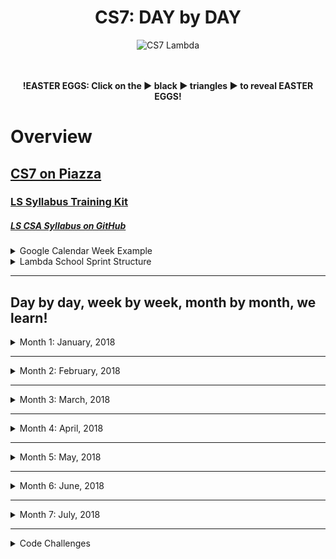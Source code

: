 <div align="center">
  <h1>CS7: DAY by DAY</h1>
  <img src="https://raw.githubusercontent.com/mixelpixel/LambdaSchoolTA/master/art/cs7lambda.png" alt="CS7 Lambda" height="200px" width="200px">
  <br><br><br>
  <p><b>!EASTER EGGS: Click on the ▶︎ black ▶︎ triangles ▶︎ to reveal EASTER EGGS!</b></p>
</div>

# Overview
## [CS7 on Piazza](https://piazza.com/class/jc6vhnh8mdl5pw)
### [LS Syllabus Training Kit](http://ls-training-kit.netlify.com/cs-master)
##### [LS CSA Syllabus on GitHub](https://github.com/LambdaSchool/LambdaCSA-Syllabus)

<details>
  <summary>Google Calendar Week Example</summary><p>

  - The CS7 Calendar is available on Google Calendars per invite.

  ![CS& Google Calendar](art/google-calendar.png)

  </p>
</details>

<details>
  <summary>Lambda School Sprint Structure</summary><p>

  - [Lambda School Sprint Structure](https://docs.google.com/spreadsheets/d/1m83sq7Td5jpJ0XQUTwN7dJKhBHvIUppyHGIQ58pVQl4/edit?usp=sharing)

  ![Lambda School Sprint Structure](art/weeklySchedule.png)

  </p>
</details>

***

## Day by day, week by week, month by month, we learn!

<details><summary>Month 1: January, 2018</summary><p>

<details><summary>Prior to my starting mid-Week 3</summary><p>

##### THIS LIST IS JUST AN EDUCATED GUESS RIGHT NOW

### Pre-Coursework
- https://github.com/LambdaSchool/Precourse (PR review???)
- https://github.com/LambdaSchool/Pre-Course-Git-Fu - Is this still issued to students?
***
### Week 1: Jan. 8 - 12
### JavaScript I - IV
- https://github.com/LambdaSchool/JavaScript-I-Mini
- https://github.com/LambdaSchool/JavaScript-I
- https://github.com/LambdaSchool/JavaScript-II-Mini
- https://github.com/LambdaSchool/JavaScript-II
- https://github.com/LambdaSchool/Sprint-Challenge--JavaScript
***
### Week 2: Jan. 16 - 19 (1/15: MLK Jr.)
### Data Structures
- https://github.com/LambdaSchool/Data-Structures-I
- https://github.com/LambdaSchool/LS-Data-Structures-I-Solution (PR review???)
- https://github.com/LambdaSchool/Data-Structures-II
- https://github.com/LambdaSchool/LS-Data-Structures-II-Solution (PR review???)
- https://github.com/LambdaSchool/Sprint-Challenge--Data-Structures
***
#### Code Challenges 1 through 10
1. [reverseString](https://piazza.com/class/jc6vhnh8mdl5pw?cid=10)
2. longestString
3. [reverseCase](https://piazza.com/class/jc6vhnh8mdl5pw?cid=14)
4. [reverseNumber](https://piazza.com/class/jc6vhnh8mdl5pw?cid=20)
5. [moneyFormat](https://piazza.com/class/jc6vhnh8mdl5pw?cid=24)
6. [stringToCamelCase](https://piazza.com/class/jc6vhnh8mdl5pw?cid=28)
7. evenOccurences
8. [romanNumerals](https://piazza.com/class/jc6vhnh8mdl5pw?cid=33)
9. [stringCompression](https://piazza.com/class/jc6vhnh8mdl5pw?cid=34)
10. collatzSequence

</p></details>

***

# Week 03: Jan. 22 - 26
## HTML/CSS and DOM Manipulation w/Ivan Mora
- https://github.com/LambdaSchool/HTML-CSS-mini
- https://github.com/LambdaSchool/LS-Web-Intro-I (???)
- https://github.com/LambdaSchool/DOM-JavaScript-mini
- https://github.com/LambdaSchool/DOM-JavaScript-mini-Solution (PR review???)
- https://github.com/LambdaSchool/Sprint-Challenge-DOM-Javascript
### Day 10: Mon, Jan. 22
#### [Code Challenge 8: Roman Numerals](https://youtu.be/Q5T0Spd69uA)
***
### Day 11: Tue, Jan. 23
#### [Code Challenge 9: String Compression](https://youtu.be/5B-3pOd7b2E)
***
### Day 12: Wed, Jan. 24
#### [Code Challenge 10: Collatz Sequence](NO_VIDEO_RECORDED)
#### [Introduction to DOM and manipulation with Vanilla JS - Lecture](https://youtu.be/X8Q1yD1wjig) w/Ivan Mora
#### [Introduction to DOM and manipulation with Vanilla JS - Q&A](https://youtu.be/iuzkSVRJEss) w/Ivan Mora
***
### Day 13: Thu, Jan. 25
#### [Code Challenge 11: Consecutive Strings](https://youtu.be/Ft_nfW8GKiQ) w/Patrick Kennedy
#### [Introduction to DOM and manipulation with Vanilla JS - Q&A 2](https://youtu.be/qpI5z1DAiuY) w/Ivan Mora
#### [Introduction to DOM and manipulation with Vanilla JS - Q&A 3](https://youtu.be/7qi6vrzgyNE) w/Ivan Mora
***
### Day 14: Fri, Jan. 26
#### [Sprint Challenge](https://github.com/LambdaSchool/Sprint-Challenge-DOM-Javascript): DOM & Javascript
#### [Introduction to DOM and manipulation with Vanilla JS - Solution 1](VIDEO_RECORDED_NOT_POSTED) w/Ivan Mora
#### [Introduction to DOM and manipulation with Vanilla JS - Solution 2(Refactor)](https://youtu.be/LgFy3zAXK_o) w/Ivan Mora
### Sat, Jan. 27
#### [CS7 - Introduction to DOM and manipulation with Vanilla JS - Optional Review](https://youtu.be/xZfB890FWMw)


***


# Week 04: Jan. 29 - Feb. 2
## Responsive Design and CSS Pre-Processors w/Josh Knell
- https://github.com/lambdaschool/preprocessing-one
- https://github.com/LambdaSchool/Preprocessing-2
- https://github.com/LambdaSchool/responsive-web-design
- https://github.com/LambdaSchool/Sprint-Challenge--Responsive-Less
- https://codepen.io/joshlambda/pen/xYwoYe?editors=1100

##### Posted in Slack, Sunday prior: https://lambdaschoolstudents.slack.com/archives/C8ZM4HHD3/p1517169440000109

<details><summary>Setting up for LESS</summary><p>

> *Q: Why LESS and not SASS or another preprocessor?*
>
> A: Learning one will be almost identical to the other but SASS compiles on Ruby and to install Ruby for PC and MAC would have been an unwanted side effect for teaching.  You will find that the time spent in LESS will prepare you for any pre processor.
>
> *Q: I have node installed, but when I try to install LESS or run any commands I get an error: *

```bash
npm ERR! Error: EACCES: permission denied, access '/usr/local/lib/node_modules'
```

> A: This is because of where your files for the node modules on your computer are stored.  The quick fix is to simply run "sudo" in front of your commands to override the permission error.
>
> Example:

```bash
$ sudo npm install -g less
```

> This command, known as "super user do" will grant the correct permissions after you enter a password.
>
> For a more permanent fix, you can follow this guide on the npm website:
>
> https://docs.npmjs.com/getting-started/fixing-npm-permissions
>
> *Q: The pre course video talks about using jet brains IDE to further optimize my LESS build but I don't have that IDE.  What gives?*
>
> A:  Don't worry about the IDE.  That was just a helpful tip and trick.  We will be going over every detail in our guided demo.  Just get LESS installed and attempt to write a few lines of LESS so you're familiar with it.  Don't stress!

</p></details>

##### Day 1 - Preprocessors Intro
- Required: https://htmlmag.com/article/an-introduction-to-css-preprocessors-sass-less-stylus
- Documentation: http://lesscss.org/3.x/
- Install video (my version will be coming soon): https://www.youtube.com/watch?v=YQYJUeokqOY
##### Day 2 - Preprocessors Advanced
- *Read this first:* https://www.sitepoint.com/a-comprehensive-introduction-to-less-mixins/
- *After you have a decent handle on them, go try them out on your own!*
- Here are some examples to get your started:
- https://css-tricks.com/snippets/css/useful-css3-less-mixins/
- I looked for a *super short and succinct* video on LESS and this is a great review in practice:
- https://www.youtube.com/watch?v=EU1sUpPGIb4
##### Day 3 - Responsive Web Design Intro
- Reading and watching for tomorrow's Responsive Web Design (RWD) Intro
- Responsive web design tutorial - really well done: https://www.youtube.com/watch?v=BIz02qY5BRA
- W3 Schools! Seriously, good intro here :wink: https://www.w3schools.com/css/css_rwd_intro.asp
- Optional reading (recommended if you really like design): https://www.smashingmagazine.com/2017/11/comprehensive-guide-web-design/
##### Day 4 - Responsive Web Design Advanced
- Get familiar with em, rem, and px!   https://engageinteractive.co.uk/blog/em-vs-rem-vs-px
- Optional extended reading on units: https://benfrain.com/just-use-pixels/ (edited)
- Percent based Layouts: https://youtu.be/epa5QFFpGHI
- Exercise 1: https://codepen.io/bigknell/pen/eVNoVp?editors=1100
- Exercise 2: https://codepen.io/bigknell/pen/qxdgYJ?editors=1100
- ALSO:
- https://www.smashingmagazine.com/2017/11/comprehensive-guide-web-design/
- https://developer.mozilla.org/en-US/docs/Web/CSS/flex-basis
- http://jonibologna.com/flexbox-cheatsheet/
- Bootstrap example: https://codepen.io/bigknell/pen/QQbzjz?editors=1010

***

### Day 15: Mon, Jan. 29
#### [Code Challenge 12: Sum of Digits](https://youtu.be/udMpY37k7ng) w/Patrick Kennedy
#### [CSS Preprocessor Intro](https://youtu.be/YlYTye2UOzg) w/Josh Knell
#### [CSS Preprocessor Intro Q&A](https://youtu.be/5uffIhKvPUo) w/Josh Knell
***
### Day 16: Tue, Jan. 30
#### [Code Challenge 13: Common Elements](https://youtu.be/somn1VHvFCc) w/Satish Vattikuti
#### [CSS Preprocessor 2](https://youtu.be/GwIEh4R8AUY) w/Josh Knell
#### [CSS Preprocessor 2 Q&A](https://youtu.be/shXMYNQtg48) w/Josh Knell
***
### Day 17: Wed, Jan. 31
#### [Code Challenge 14: Bubble Sort](https://youtu.be/mHSBT-yVAx0) w/Satish Vattikuti
#### [Responsive Web Design: Guided Demo](https://youtu.be/jnI2m_9YQio) w/Josh Knell
#### [Responsive Web Design: Q&A](https://youtu.be/Q8lftdFxLTg) w/Josh Knell
***
### Day 18: Thu, Feb. 1
#### [Code Challenge 15: Sort Strings](https://youtu.be/kNyaYGp2enY) w/Satish Vattikuti
#### [Responsive Web Design - Percent Based Layout](https://youtu.be/epa5QFFpGHI) w/Josh Knell
#### [Responsive Web Design II: Guided Demo](https://youtu.be/XDO7yc7aAFc) w/Josh Knell
#### [Responsive Web Design II: Q&A](https://youtu.be/29colSG9nxg) w/Josh Knell
***
### Day 19: Fri, Feb. 2
#### [Sprint Challenge Repository on GitHub](https://github.com/LambdaSchool/Sprint-Challenge--Responsive-Less): Responsive LESS
#### [Brown Bag: CS2 Capstone Demo](https://youtu.be/ArzxiheN1_c) w/CS2
#### [Responsive Web & LESS Sprint Challenge Solution](https://youtu.be/lTx5muhNJRg) w/Josh Knell
#### [Intro to Slack command: `/question`](https://youtu.be/sFWZ5dGQebI) w/Patrick Kennedy

</p></details>


***


<details><summary>Month 2: February, 2018</summary><p>

# Week 05: Mon. Feb 5 - 9
## React 1 w/Luis Hernandez
- [React I Pre-Class Video](https://youtu.be/Ty9DTVIaATY) w/Sean Chen 46 min
- https://reactjs.org/docs/thinking-in-react.html
### Assignments
- https://github.com/LambdaSchool/React-I-Mini-Sprint
- https://github.com/LambdaSchool/React-I
- https://github.com/LambdaSchool/React-II
- https://github.com/LambdaSchool/Sprint-Challenge---React

### Day 20: Mon, Feb. 5
#### [Code Challenge 16: To Binary String](https://youtu.be/zxdU1Fsctko) w/Patrick Kennedy
- solution: https://piazza.com/class/jc6vhnh8mdl5pw?cid=67
#### [Guided Demo Part 1 - First steps with React and create-react-app](https://youtu.be/7JCUqSMlh_U) w/Luis Hernandez
#### [Git windows installation adding Unix tools to Command Prompt](https://youtu.be/WydxMKxsrWk) w/Luis Hernandez
#### [Q and A, class components and introduction to state](https://youtu.be/9Gt5M2tacoM) w/Luis Hernandez
***
### Day 21: Tue, Feb. 6
#### [Code Challenge 17: Prime List](https://youtu.be/S-rgjmPfyD4) w/Satish Vattikuti
#### [Guided Demo Part 2 - Add and Remove examples](https://youtu.be/5NCAA5rZlws) w/Luis Hernandez
#### [Q and A Part 2 - review of core concepts and relative path navigation](https://youtu.be/cJ9aKBC0NNg) w/Luis Hernandez
***
### Day 22: Wed, Feb. 7
#### [Code Challenge 18: Days Between](https://youtu.be/5UY-9sEf-UY) w/Manisha Lal
#### [Guided Demo Part 3 - Styling React Components](https://youtu.be/ZxP6WMnJx_U) w/Luis Hernandez
#### [How to create a GitHub repository and connect it to an application built with create-react-app](https://youtu.be/-S6QuT-rJSU) w/Luis Hernandez
#### [Q and A Part 3](https://youtu.be/UpCKoUL7Mk8) w/Luis Hernandez
***
### Day 23: Thu, Feb. 8
#### [Code Challenge 19: Expanded Numbers](https://youtu.be/tAXkD5pZOE4) w/Tyge Johnson
#### [Guided Demo Part 4 - PropTypes, defaultProps and Lifecyle hooks](https://youtu.be/SoCpqurJZHQ) w/Luis Hernandez
#### [Q and A Part 4 - Review from Scratch](https://youtu.be/5HXrNoYRfyA) w/Luis Hernandez
***
### Day 24: Fri, Feb. 9
#### [Sprint Challenge Repository on GitHub](https://github.com/LambdaSchool/Sprint-Challenge---React): React
#### [Brown Bag](https://youtu.be/Dc5aZB28nfY) w/Adam Nash: Personal Finance for Engineers
- https://www.slideshare.net/adamnash/personal-finance-for-engineers-lambda-school-2018/
#### [Sprint Challenge Review](https://youtu.be/LlcSC9Oax9I) w/Luis Hernandez


***


# Week 06: Feb. 12 - 16
## React 2 w/Luis Hernandez
- Pre-Class Video: https://youtu.be/ENNS0YeCLA0
- https://codeburst.io/javascript-promises-explained-with-simple-real-life-analogies-dd6908092138
### Assignments
- https://github.com/LambdaSchool/HTTP-Mini-Sprint
- https://github.com/LambdaSchool/HTTP-AJAX
- https://github.com/LambdaSchool/Client-Side-Routing
- https://github.com/LambdaSchool/Sprint-Challenge-Routing-Axios

### Day 25: Mon, Feb. 12
#### [Code Challenge 20: Rock, Paper, Scissors](https://youtu.be/usMuIvnTRfs) w/Patrick Kennedy
#### [Guided Demo - Introduction to HTTP Ajax and Promises](https://youtu.be/puxkuf1zw1A) w/Luis Hernandez
#### [Q&A](https://youtu.be/G6AS65DEhYo) w/Satish, Wesley and Patrick
***
### Day 26: Tue, Feb. 13
#### [Code Challenge 21: Merged Objects](https://youtu.be/HNNgEO4eoa4) w/Satish Vattikuti
#### [Guided Demo Part 2 - Implementing Post and Pair Programming Demo](https://youtu.be/jblkjTbeHyk) w/Luis Hernandez
#### [Q&A - Implementing Delete and Lifting State Up](https://youtu.be/lqF115-61LI) w/Luis Hernandez
***
### Day 27: Wed, Feb. 14
#### [Code Challenge 22: Is Twin Prime?](https://youtu.be/OFaiYw3epy0) w/Manisha Lal
#### [Guided Demo - Introduction to React Router](https://youtu.be/LJ9B57ZKXcM) w/Luis Hernandez
#### [LECTURE](https://youtu.be/k2nOAYnT2rI) w/Luis Hernandez
***
### Day 28: Thu, Feb. 15
#### [Code Challenge 23: Insertion Sort](https://youtu.be/KAIWkriM0WI) w/Tyge Johnson
#### [Q&A - React Router](https://youtu.be/k2nOAYnT2rI) w/Luis Hernandez
***
### Day 29: Fri, Feb. 16
#### [Sprint Challenge Repository on GitHub](https://github.com/LambdaSchool/Sprint-Challenge-Routing-Axios.git): Routing Axios
#### [Brown Bag](https://youtu.be/MeQZby2OMTM) w/Sean Chen: Parallel Algorithm Design
#### [Sprint Challenge Review](https://youtu.be/XweeO6kmB7c) w/Luis Hernandez: React Router and AJAX Update/Put


***
change

# Week 07: Feb. 19 - 23
## Redux w/Ivan Mora & Sean Chen
- Pre Class video: https://youtu.be/Ozx4FH4iKWc
## Assignments
- https://github.com/LambdaSchool/Redux-I-Mini
- https://github.com/LambdaSchool/Redux
- https://github.com/LambdaSchool/Redux-II
- https://github.com/LambdaSchool/Sprint-Challenge--Redux
## Redux-II prep
- [Pre class videos](https://youtu.be/DJ8fR0mZM44) PLEASE watch this video in this Tutorial Series. And then watch #6
- [Async Actions in Redux](https://youtu.be/Td-2D-_7Y2E)
- [Some delightful docs!](https://redux.js.org/docs/advanced/AsyncActions.html)

### Mon, Feb. 19 PRESIDENT'S DAY
***
### Day 30: Tue, Feb. 20
#### [Code Challenge 24: Operators](https://youtu.be/tgNSVfND0CQ) w/Patrick Kennedy
#### [Introduction to Redux I - Immutability](https://youtu.be/sUjIMl75yUE) w/Ivan Mora
#### [Redux I - Q&A](https://youtu.be/LyqMglL0nyY) w/Ivan Mora
***
### Day 31: Wed, Feb. 21
#### [Code Challenge 25: Equal Sides](https://youtu.be/ssfwNPDiLCs) w/Satish Vattihuti
#### [Redux I mini - Solution](https://youtu.be/JN5JKj_fFz4) w/Ivan Mora
#### [GitHub "Collaboration" & Pair Programming](https://youtu.be/iDhvng6KsSo) w/Tai Chulikavit, Boomer & Patrick Kennedy
#### [Redux I - Q&A](https://youtu.be/ucZYQ0mmOcg) w/TAs
***
### Day 32: Thu, Feb. 22
#### [Code Challenge 26: Check Matching Leaves](https://youtu.be/saBBuZ4-50M) w/Manisha Lal
#### [Redux I Solution Lecture & Redux II Lecture](https://youtu.be/M5qQgJoxug0) w/Sean Chen
#### [Redux-II Q&A 1](https://youtu.be/dNBtg6vBctc) w/Sean Chen
***
### Day 33: Fri, Feb. 23
#### [Code Challenge 27: Markdown Tables](https://youtu.be/NiXv54vJW4s) w/Patrick Kennedy
#### [Redux II Solution Lecture](https://youtu.be/TD02_nz_-hg) w/Sean Chen
#### [Sprint Challenge Repository on GitHub](https://github.com/LambdaSchool/Sprint-Challenge--Redux): Redux


***


# Week 08 Feb.26 - Mar. 2
## Front-End Project w/Josh Knell
## Assignments
- http://ls-training-kit.netlify.com/cs-master/sprints/recvfiumbzbczllxc
- https://github.com/LambdaSchool/front-end-project-week
## Prep
- [Intro to Agile and Trello](https://youtu.be/A6kyihY54yA)
- Pomodoror technique: https://francescocirillo.com/pages/pomodoro-technique

### Day 34: Mon, Feb. 26
#### [Code Challenge 28: Quick Sort](https://youtu.be/ne0xjxqKkb4) w/Matt Jackson
#### [Front End Project Week - Guided Instruction](https://youtu.be/KBhd7OJxft8) w/Josh Knell
***
### Day 35: Tue, Feb. 27
#### [Git Commits and Pep Talk](https://youtu.be/Ocw2rCdFyYA) w/Josh Knell
***
### Day 36: Wed, Feb. 28
#### [Pomodoro - Tomato... time tracking!](https://youtu.be/dRXZGpp8pfw) w/Josh Knell
***
### Day 37: Thu, Mar. 1
#### [Weekly Scrum Agile](https://youtu.be/t3AKql4r06Q) w/Josh Knell
***
### Day 38: Fri, Mar. 2
#### [CS7 Front-End Project Demo](https://youtu.be/1EvA8UNZrys) w/TAs

</p></details>


***


<details><summary>Month 3: March, 2018</summary><p>

# Week 09: Mar. 5 - 9
## Node w/Ivan Mora
- Karthik Intro Video: [CS1 Node.js and Express](https://youtu.be/K1RkG_irE9I)

### Installation
- https://www.getpostman.com/

## Assignments
- https://github.com/LambdaSchool/Node-Express
- https://github.com/LambdaSchool/node-express-mini
- https://github.com/LambdaSchool/node-express-mini-finished (solution)
- https://github.com/LambdaSchool/Node-Express-Lab
- https://github.com/LambdaSchool/node-express-lab-finished (solution)

### Day 39: Mon, Mar. 5
#### [Code Challenge 29: Merge Sort](https://youtu.be/X69jOWMwQRE) w/Dylan Scheidt
#### [Node - Introduction Lecture](https://youtu.be/wABYcE37ylM) w/Ivan Mora
#### [Node - Introduction Q&A](https://youtu.be/l5OkhMw0PQ0) w/TAs
***
### Day 40: Tue, Mar. 6
#### [Code Challenge 30: Breadth First Search](https://youtu.be/uUWO_uCJ2fU) w/Satish Vatikuti
#### [Node - Express I - Mini Solution](https://youtu.be/BxjoDZwvJ3w) w/Ivan Mora
#### [Node Express I Q&A (partial)](https://youtu.be/RPfcJDRGWfM) w/TAs
***
### Day 41: Wed, Mar. 7
#### [Code Challenge 31: Queue Stack](https://piazza.com/class/jc6vhnh8mdl5pw?cid=104) w/Matthew Jackson
#### [Third Party APIs - Intro Lecture and assignment](https://youtu.be/22C-eD8k2r4) w/Ivan Mora
#### [Third Party APIs - Intro Q&A](https://youtu.be/s__5AHQhfbI) w/TAs
***
### Day 42: Thu, Mar. 8
#### [Code Challenge 32: Largest Contiguous Sum](https://youtu.be/ox2M5tFzxlQ) w/Tyge Johnson
#### [Node-Express-Gmaps - Day I Lab Solution Lecture](https://youtu.be/GNSxs8yJuyo) w/Ivan Mora
#### [LECTURE](VIDEO_RECORDED_NOT_POSTED) w/TAs
***
### Day 43: Fri, Mar. 9
#### [Sprint Challenge Repository on GitHub](https://github.com/LambdaSchool/Sprint-Challenge-Node-Express): Node
#### [Sprint Challenge Review](VIDEO_RECORDED_NOT_POSTED) w/Ivan Mora


***


# Week 10: Mar. 12 - 16
## MongoDB w/Luis Hernandez
- Pre-Class video: https://youtu.be/mc26S-0FeSA
### Installation
1. MongoDB Installation Docs - follow the instructions to install the Community Edition for your platform
  - https://docs.mongodb.com/manual/installation/
  - https://www.mongodb.com/download-center?jmp=tutorials#community
  - NOTE: Windows users - do not select "Compass" as a part of th installer per: https://www.youtube.com/watch?v=l8Ij6hVQsBk&feature=youtu.be

2. Robo 3T - Graphical User Interface tool for MongoDB
  - https://robomongo.org/

3. MongoDB Compass - Graphical User Interface tool created by the developers of MongoDB, install the Community Edition.
  - https://www.mongodb.com/download-center?jmp=tutorials#compass

4. MongooseJS - MongoDB Object Document Mapper for Node.js
  - http://mongoosejs.com/

4. MongooseJS documentation on Queries
  - http://mongoosejs.com/docs/queries.html

5. MongoDB documentation on Queries
  - https://docs.mongodb.com/manual/tutorial/query-documents/

## Assignments
- https://github.com/LambdaSchool/mongo-I-mini
- https://github.com/LambdaSchool/Mongo-I
- https://github.com/LambdaSchool/Mongo-II
- https://github.com/LambdaSchool/Mongo-III
- https://github.com/LambdaSchool/mongo-iv
- https://github.com/LambdaSchool/Sprint-Challenge-Mongo

### Day 44: Mon, Mar. 12
#### [Code Challenge 33: Reverse Linked List](https://youtu.be/EunGvk_IqH8) w/Matt Jackson
#### [Guided Demo 1](https://youtu.be/Y4pjOf0nJDk) w/Luis Hernandez
#### [Windows Install Troubleshooting](https://www.youtube.com/watch?v=l8Ij6hVQsBk&feature=youtu.be) w/Luis Hernandez
***
### Day 45: Tue, Mar. 13
#### [Code Challenge 34: Binary Array Sort In Linear Time](https://youtu.be/smNx21DpQ5k) w/SPEAKER
#### [Guided Demo 2](https://youtu.be/jiz-G89kAyA) w/Luis Hernandez
***
### Day 46: Wed, Mar. 14
#### [Code Challenge 35: Linked List Cycle](https://youtu.be/n-HiU89hcpQ) w/SPEAKER
#### [Guided Demo 3 - Relationships](https://youtu.be/8T8qZcfmNBE) w/Luis Hernandez
***
### Day 47: Thu, Mar. 15
#### [Code Challenge 36: Balanced Brackets](https://youtu.be/nmWAY4KERS4) w/SPEAKER
#### [Guided Demo 4 - Importing data, linking and queries](https://youtu.be/gBKOTB7m3SE) w/Luis Hernandez
#### [Review and Q&A](https://youtu.be/sXbYe4bVxyQ) w/Luis Hernandez
***
### Day 48: Fri, Mar. 16
#### [Sprint Challenge Repository on GitHub](https://github.com/LambdaSchool/Sprint-Challenge-Mongo): Mongo
#### [Sprint Challenge Review](https://youtu.be/jK-8Da0snX0) w/Luis Hernandez


***


# Week 11: Mar. 19 - 23
## Client Authentication w/Ryan Hamblin
- Pre-Class video: https://youtu.be/lcTNZXJVwd4
## Assignments
- https://github.com/LambdaSchool/Auth-Mini
- https://github.com/LambdaSchool/Auth
- [Client Authentication Prep Video](https://youtu.be/sqf1bh7kD3I)
- https://github.com/LambdaSchool/Client-Auth-Mini
- https://github.com/LambdaSchool/Client-Auth
- https://github.com/LambdaSchool/Sprint-Challenge-Authentication

### Day 49: Mon, Mar. 19
#### [Code Challenge 37: Get All Product Except At Index](https://youtu.be/_8Uvw6Wia58) w/Patrick Kennedy
#### [Authentication with BCrypt Middleware and Sessions](https://youtu.be/lLwGQTSzt_U) w/Ryan Hamblin
#### [Auth-Mini Solution + QA](https://youtu.be/IRwhcd5UWAE) w/Ryan Hamblin
***
### Day 50: Tue, Mar. 20
#### [Code Challenge 38: Largest Difference](https://youtu.be/AtAuzJp9FAw) w/Matthew Jackson
#### [Auth/pre hooks and methods and RegEx 'lite'](https://youtu.be/iClhXBmImJk) w/Ryan Hamblin
***
### Day 51: Wed, Mar. 21
#### [Code Challenge 39: Armstrong Numbers](https://youtu.be/jjXB2xq0aTk) w/Tyge Johnson
#### [Cors](https://youtu.be/FFTD_3mvtQw) w/Ryan Hamblin
#### [Discusson And Demo on HOC](https://youtu.be/JDW9zU_cBeY) w/Ryan Hamblin
***
### Day 52: Thu, Mar. 22
#### [Code Challenge 40: Route Between Nodes](https://youtu.be/miLWjn4YKUc) w/Manisha Lal
#### [Client Auth w/ Sessions SOLUTION](https://youtu.be/S4Hj_veQtvY) w/Ryan Hamblin
#### [JSON Web Tokens](https://youtu.be/IyXq3PCDp0E) w/Ryan Hamblin
***
### Day 53: Fri, Mar. 23
#### [Sprint Challenge Repository on GitHub](https://github.com/LambdaSchool/Sprint-Challenge-Authentication): Authentication
#### [Auth - Sprint Challenge Solution](https://youtu.be/CQY323nLpB0) w/Ryan Hamblin
#### [Brown Bag](https://youtu.be/lTx725g3pcU) w/Ryan Hamblin: Imposter Syndrome


***


# Week 12: Mar. 26 - 30
## Testing w/Sean Chen
- Pre-Class video: https://youtu.be/UdIvNJA2PwI
http://chaijs.com/
https://mochajs.org/
https://devhints.io/sinon-chai
https://github.com/LambdaSchool/Testing

## Assignments
- https://tk.lambdaschool.com/cs-master/sprints/recxv0jwyeyd6y2jq
- https://github.com/LambdaSchool/Testing
- https://github.com/LambdaSchool/React-Testing
- https://github.com/LambdaSchool/Server-Testing-Mini
- https://github.com/LambdaSchool/Server-Testing
- https://github.com/LambdaSchool/Sprint-Challenge--Testing

### Day 54: Mon, Mar. 26
#### [Code Challenge 41: Sum And Product](https://youtu.be/UIP9yyRVt0Y) w/Matt Jackson
#### [Client-Side Testing Lecture](https://youtu.be/2yZFyrU1wuI) w/Sean Chen
#### [Client-Side Testing Q&A](https://youtu.be/zditPPnmYiY) w/Sean Chen
***
### Day 55: Tue, Mar. 27
#### [Code Challenge 42: Chained Functions](https://youtu.be/XfQLrJ45BiI) w/Tyge Johnson
#### [React Testing Lecture](https://youtu.be/e7y7qkw4GOs) w/Sean Chen
***
### Day 56: Wed, Mar. 28
#### [Code Challenge 43: Stack Machine](https://youtu.be/bP1LnK8NfIQ) w/Satish Vatikuti
#### [Server Testing Lecture](https://youtu.be/QAia-lp_Y_M) w/Sean Chen
#### [Server Testing Q&A on before() and after()](https://youtu.be/KxQdIcCTRV0) w/Sean Chen
- Server testing mini code: https://gist.github.com/seanchen1991/f2431535c3a42af3919e5b21ee4fa11c
***
### Day 57: Thu, Mar. 29
#### [Code Challenge 44: Prime Reduction](https://youtu.be/0pkZuE2YNCc) w/Manisha Lal
#### [Server-Testing Solution Lecture](https://youtu.be/0pkZuE2YNCc) w/Sean Chen
- Link to solution repository: https://github.com/ryanhca/testing-a-server
***
### Day 58: Fri, Mar. 30
#### [Sprint Challenge Repository on GitHub](https://github.com/LambdaSchool/Sprint-Challenge--Testing): Testing
#### [Brown Bag](https://youtu.be/pCUFx_v9f8g) w/Leon Bates: Refactoring .then, async, & await
#### [Sprint Challenge -- Testing Solution Lecture](https://youtu.be/JoIuYivEzhU) w/Sean Chen

</p></details>

***

<details><summary>Month 4: April, 2018</summary><p>

# Week 13: Apr. 2 - 6
## Project Week - Back End Project w/Sean Chen
- https://tk.lambdaschool.com/cs-master/sprints/recwkcwui91eg1s8q
- https://tk.lambdaschool.com/cs-master/modules/reclxlvbkj28kntn8
## Assignments
- https://github.com/LambdaSchool/back-end-project-week
### Day 59: Mon, Apr. 02
#### [Backend Project Week Kickoff](https://youtu.be/vAkybgGB7Vk) w/Sean Chen
***
### Day 60: Tue, Apr. 03
#### [Backend Week instructor Session 1: How to Think about Code Challenges](https://youtu.be/Yp1YT00NWP4) w/Sean Chen
#### [Basic MongoDB Schema and Express Server](https://youtu.be/Oj-uU6A9U1M) w/Patrick Kennedy
***
### Day 61: Wed, Apr. 04
#### [Backend Project Week Instructor Session 2](https://youtu.be/k7ccA6ZGbVQ) w/Sean Chen
#### [Brown Bag](https://youtu.be/YEHgj5fDxm8) w/Leon Bates: Refactoring .then, async, & await
***
### Day 62: Thu, Apr. 05
#### [Backend Project Week Instructor Session 3](https://youtu.be/TTKSesIBR1s) w/Sean Chen
***
### Day 63: Fri, Apr. 06
#### [CS7 Back End Project Demo](https://youtu.be/cQ0p7FEXp-s) w/Sean Chen


***


# Week 14: Apr. 9 - 13
## Computer Architecture w/INSTRUCTOR
- Pre-Class video:
## Assignments
- GitHub Repositories
### Day 64: Mon, MON. 9
#### [Code Challenge ##: CODE_CHALLENGE](VIDEO_RECORDED_NOT_POSTED) w/SPEAKER
#### [LECTURE](VIDEO_RECORDED_NOT_POSTED) w/SPEAKER
***
### Day 65: Tue, MON. 10
#### [Code Challenge ##: CODE_CHALLENGE](VIDEO_RECORDED_NOT_POSTED) w/SPEAKER
#### [LECTURE](VIDEO_RECORDED_NOT_POSTED) w/SPEAKER
***
### Day 66: Wed, MON. 11
#### [Code Challenge ##: CODE_CHALLENGE](VIDEO_RECORDED_NOT_POSTED) w/SPEAKER
#### [LECTURE](VIDEO_RECORDED_NOT_POSTED) w/SPEAKER
***
### Day 67: Thu, MON. 12
#### [Code Challenge ##: CODE_CHALLENGE](VIDEO_RECORDED_NOT_POSTED) w/SPEAKER
#### [LECTURE](VIDEO_RECORDED_NOT_POSTED) w/SPEAKER
***
### Day 68: Fri, MON. 13
#### [Sprint Challenge Repository on GitHub](https://github.com/LambdaSchool/NEW_SPRINT_CHALLENGE): NEW_SPRINT_CHALLENGE
#### [Brown Bag](LINK) w/SPEAKER: TOPIC <---- Eileen Introduction to C Pointers
#### [Sprint Challenge Review](VIDEO_RECORDED_NOT_POSTED) w/SPEAKER


***


# Week 15: Apr. 16 - 20
## Intro to C and Operating Systems w/INSTRUCTOR
- Pre-Class video:
## Assignments
- GitHub Repositories
### Day ##: Mon, MON. ##
#### [Code Challenge ##: CODE_CHALLENGE](VIDEO_RECORDED_NOT_POSTED) w/SPEAKER
#### [LECTURE](VIDEO_RECORDED_NOT_POSTED) w/SPEAKER
***
### Day ##: Tue, MON. ##
#### [Code Challenge ##: CODE_CHALLENGE](VIDEO_RECORDED_NOT_POSTED) w/SPEAKER
#### [LECTURE](VIDEO_RECORDED_NOT_POSTED) w/SPEAKER
***
### Day ##: Wed, MON. ##
#### [Code Challenge ##: CODE_CHALLENGE](VIDEO_RECORDED_NOT_POSTED) w/SPEAKER
#### [LECTURE](VIDEO_RECORDED_NOT_POSTED) w/SPEAKER
***
### Day ##: Thu, MON. ##
#### [Code Challenge ##: CODE_CHALLENGE](VIDEO_RECORDED_NOT_POSTED) w/SPEAKER
#### [LECTURE](VIDEO_RECORDED_NOT_POSTED) w/SPEAKER
***
### Day ##: Fri, MON. ##
#### [Sprint Challenge Repository on GitHub](https://github.com/LambdaSchool/NEW_SPRINT_CHALLENGE): NEW_SPRINT_CHALLENGE
#### [Brown Bag](LINK) w/SPEAKER: TOPIC
#### [Sprint Challenge Review](VIDEO_RECORDED_NOT_POSTED) w/SPEAKER


***


# Week 16: Apr. 23 - 27
## Processes, System Calls, and Scheduling w/INSTRUCTOR
- Pre-Class video:
## Assignments
- GitHub Repositories
### Day ##: Mon, MON. ##
#### [Code Challenge ##: CODE_CHALLENGE](VIDEO_RECORDED_NOT_POSTED) w/SPEAKER
#### [LECTURE](VIDEO_RECORDED_NOT_POSTED) w/SPEAKER
***
### Day ##: Tue, MON. ##
#### [Code Challenge ##: CODE_CHALLENGE](VIDEO_RECORDED_NOT_POSTED) w/SPEAKER
#### [LECTURE](VIDEO_RECORDED_NOT_POSTED) w/SPEAKER
***
### Day ##: Wed, MON. ##
#### [Code Challenge ##: CODE_CHALLENGE](VIDEO_RECORDED_NOT_POSTED) w/SPEAKER
#### [LECTURE](VIDEO_RECORDED_NOT_POSTED) w/SPEAKER
***
### Day ##: Thu, MON. ##
#### [Code Challenge ##: CODE_CHALLENGE](VIDEO_RECORDED_NOT_POSTED) w/SPEAKER
#### [LECTURE](VIDEO_RECORDED_NOT_POSTED) w/SPEAKER
***
### Day ##: Fri, MON. ##
#### [Sprint Challenge Repository on GitHub](https://github.com/LambdaSchool/NEW_SPRINT_CHALLENGE): NEW_SPRINT_CHALLENGE
#### [Brown Bag](LINK) w/SPEAKER: TOPIC
#### [Sprint Challenge Review](VIDEO_RECORDED_NOT_POSTED) w/SPEAKER

</p></details>

***

<details><summary>Month 5: May, 2018</summary><p>

# Week 17: Apr. 30 - May 4
## Theory of Computation/Algorithms w/INSTRUCTOR
- Pre-Class video:
## Assignments
- GitHub Repositories
### Day ##: Mon, MON. ##
#### [Code Challenge ##: CODE_CHALLENGE](VIDEO_RECORDED_NOT_POSTED) w/SPEAKER
#### [LECTURE](VIDEO_RECORDED_NOT_POSTED) w/SPEAKER
***
### Day ##: Tue, MON. ##
#### [Code Challenge ##: CODE_CHALLENGE](VIDEO_RECORDED_NOT_POSTED) w/SPEAKER
#### [LECTURE](VIDEO_RECORDED_NOT_POSTED) w/SPEAKER
***
### Day ##: Wed, MON. ##
#### [Code Challenge ##: CODE_CHALLENGE](VIDEO_RECORDED_NOT_POSTED) w/SPEAKER
#### [LECTURE](VIDEO_RECORDED_NOT_POSTED) w/SPEAKER
***
### Day ##: Thu, MON. ##
#### [Code Challenge ##: CODE_CHALLENGE](VIDEO_RECORDED_NOT_POSTED) w/SPEAKER
#### [LECTURE](VIDEO_RECORDED_NOT_POSTED) w/SPEAKER
***
### Day ##: Fri, MON. ##
#### [Sprint Challenge Repository on GitHub](https://github.com/LambdaSchool/NEW_SPRINT_CHALLENGE): NEW_SPRINT_CHALLENGE
#### [Brown Bag](LINK) w/SPEAKER: TOPIC
#### [Sprint Challenge Review](VIDEO_RECORDED_NOT_POSTED) w/SPEAKER


***


# Week 18: May. 7 - 11
## Graphs w/INSTRUCTOR
- Pre-Class video:
## Assignments
- GitHub Repositories
### Day ##: Mon, MON. ##
#### [Code Challenge ##: CODE_CHALLENGE](VIDEO_RECORDED_NOT_POSTED) w/SPEAKER
#### [LECTURE](VIDEO_RECORDED_NOT_POSTED) w/SPEAKER
***
### Day ##: Tue, MON. ##
#### [Code Challenge ##: CODE_CHALLENGE](VIDEO_RECORDED_NOT_POSTED) w/SPEAKER
#### [LECTURE](VIDEO_RECORDED_NOT_POSTED) w/SPEAKER
***
### Day ##: Wed, MON. ##
#### [Code Challenge ##: CODE_CHALLENGE](VIDEO_RECORDED_NOT_POSTED) w/SPEAKER
#### [LECTURE](VIDEO_RECORDED_NOT_POSTED) w/SPEAKER
***
### Day ##: Thu, MON. ##
#### [Code Challenge ##: CODE_CHALLENGE](VIDEO_RECORDED_NOT_POSTED) w/SPEAKER
#### [LECTURE](VIDEO_RECORDED_NOT_POSTED) w/SPEAKER
***
### Day ##: Fri, MON. ##
#### [Sprint Challenge Repository on GitHub](https://github.com/LambdaSchool/NEW_SPRINT_CHALLENGE): NEW_SPRINT_CHALLENGE
#### [Brown Bag](LINK) w/SPEAKER: TOPIC
#### [Sprint Challenge Review](VIDEO_RECORDED_NOT_POSTED) w/SPEAKER


***


# Week 19: May. 14 - 18
## Security/Cellular Automata/Capstone Prep w/INSTRUCTOR
- Pre-Class video:
## Assignments
- GitHub Repositories
### Day ##: Mon, MON. ##
#### [Code Challenge ##: CODE_CHALLENGE](VIDEO_RECORDED_NOT_POSTED) w/SPEAKER
#### [LECTURE](VIDEO_RECORDED_NOT_POSTED) w/SPEAKER
***
### Day ##: Tue, MON. ##
#### [Code Challenge ##: CODE_CHALLENGE](VIDEO_RECORDED_NOT_POSTED) w/SPEAKER
#### [LECTURE](VIDEO_RECORDED_NOT_POSTED) w/SPEAKER
***
### Day ##: Wed, MON. ##
#### [Code Challenge ##: CODE_CHALLENGE](VIDEO_RECORDED_NOT_POSTED) w/SPEAKER
#### [LECTURE](VIDEO_RECORDED_NOT_POSTED) w/SPEAKER
***
### Day ##: Thu, MON. ##
#### [Code Challenge ##: CODE_CHALLENGE](VIDEO_RECORDED_NOT_POSTED) w/SPEAKER
#### [LECTURE](VIDEO_RECORDED_NOT_POSTED) w/SPEAKER
***
### Day ##: Fri, MON. ##
#### [Sprint Challenge Repository on GitHub](https://github.com/LambdaSchool/NEW_SPRINT_CHALLENGE): NEW_SPRINT_CHALLENGE
#### [Brown Bag](LINK) w/SPEAKER: TOPIC
#### [Sprint Challenge Review](VIDEO_RECORDED_NOT_POSTED) w/SPEAKER


***


# Week 20: May. 21 - 25
## Python/Django I w/INSTRUCTOR
- Pre-Class video:
## Assignments
- GitHub Repositories
### Day ##: Mon, MON. ##
#### [Code Challenge ##: CODE_CHALLENGE](VIDEO_RECORDED_NOT_POSTED) w/SPEAKER
#### [LECTURE](VIDEO_RECORDED_NOT_POSTED) w/SPEAKER
***
### Day ##: Tue, MON. ##
#### [Code Challenge ##: CODE_CHALLENGE](VIDEO_RECORDED_NOT_POSTED) w/SPEAKER
#### [LECTURE](VIDEO_RECORDED_NOT_POSTED) w/SPEAKER
***
### Day ##: Wed, MON. ##
#### [Code Challenge ##: CODE_CHALLENGE](VIDEO_RECORDED_NOT_POSTED) w/SPEAKER
#### [LECTURE](VIDEO_RECORDED_NOT_POSTED) w/SPEAKER
***
### Day ##: Thu, MON. ##
#### [Code Challenge ##: CODE_CHALLENGE](VIDEO_RECORDED_NOT_POSTED) w/SPEAKER
#### [LECTURE](VIDEO_RECORDED_NOT_POSTED) w/SPEAKER
***
### Day ##: Fri, MON. ##
#### [Sprint Challenge Repository on GitHub](https://github.com/LambdaSchool/NEW_SPRINT_CHALLENGE): NEW_SPRINT_CHALLENGE
#### [Brown Bag](LINK) w/SPEAKER: TOPIC
#### [Sprint Challenge Review](VIDEO_RECORDED_NOT_POSTED) w/SPEAKER

</p></details>

***

<details><summary>Month 6: June, 2018</summary><p>

# Week 21: May. 29 - Jun. 1
## Python/Django II/Career Development w/INSTRUCTOR
- Pre-Class video:
## Assignments
- GitHub Repositories
### Day ##: Mon, MON. ##
#### Memorial Day
***
### Day ##: Tue, MON. ##
#### [Code Challenge ##: CODE_CHALLENGE](VIDEO_RECORDED_NOT_POSTED) w/SPEAKER
#### [LECTURE](VIDEO_RECORDED_NOT_POSTED) w/SPEAKER
***
### Day ##: Wed, MON. ##
#### [Code Challenge ##: CODE_CHALLENGE](VIDEO_RECORDED_NOT_POSTED) w/SPEAKER
#### [LECTURE](VIDEO_RECORDED_NOT_POSTED) w/SPEAKER
***
### Day ##: Thu, MON. ##
#### [Code Challenge ##: CODE_CHALLENGE](VIDEO_RECORDED_NOT_POSTED) w/SPEAKER
#### [LECTURE](VIDEO_RECORDED_NOT_POSTED) w/SPEAKER
***
### Day ##: Fri, MON. ##
#### [Sprint Challenge Repository on GitHub](https://github.com/LambdaSchool/NEW_SPRINT_CHALLENGE): NEW_SPRINT_CHALLENGE
#### [Brown Bag](LINK) w/SPEAKER: TOPIC
#### [Sprint Challenge Review](VIDEO_RECORDED_NOT_POSTED) w/SPEAKER


***


# Week 22: Jun. 4 - 8
## Python/Django III/Career Development w/INSTRUCTOR
- Pre-Class video:
## Assignments
- GitHub Repositories
### Day ##: Mon, MON. ##
#### [Code Challenge ##: CODE_CHALLENGE](VIDEO_RECORDED_NOT_POSTED) w/SPEAKER
#### [LECTURE](VIDEO_RECORDED_NOT_POSTED) w/SPEAKER
***
### Day ##: Tue, MON. ##
#### [Code Challenge ##: CODE_CHALLENGE](VIDEO_RECORDED_NOT_POSTED) w/SPEAKER
#### [LECTURE](VIDEO_RECORDED_NOT_POSTED) w/SPEAKER
***
### Day ##: Wed, MON. ##
#### [Code Challenge ##: CODE_CHALLENGE](VIDEO_RECORDED_NOT_POSTED) w/SPEAKER
#### [LECTURE](VIDEO_RECORDED_NOT_POSTED) w/SPEAKER
***
### Day ##: Thu, MON. ##
#### [Code Challenge ##: CODE_CHALLENGE](VIDEO_RECORDED_NOT_POSTED) w/SPEAKER
#### [LECTURE](VIDEO_RECORDED_NOT_POSTED) w/SPEAKER
***
### Day ##: Fri, MON. ##
#### [Sprint Challenge Repository on GitHub](https://github.com/LambdaSchool/NEW_SPRINT_CHALLENGE): NEW_SPRINT_CHALLENGE
#### [Brown Bag](LINK) w/SPEAKER: TOPIC
#### [Sprint Challenge Review](VIDEO_RECORDED_NOT_POSTED) w/SPEAKER


***


# Week 23: Jun. 11 - 15
## Capstone (Progress Demo 1)/Career Development w/INSTRUCTOR
- Pre-Class video:
## Assignments
- GitHub Repositories
### Day ##: Mon, MON. ##
#### [Code Challenge ##: CODE_CHALLENGE](VIDEO_RECORDED_NOT_POSTED) w/SPEAKER
#### [LECTURE](VIDEO_RECORDED_NOT_POSTED) w/SPEAKER
***
### Day ##: Tue, MON. ##
#### [Code Challenge ##: CODE_CHALLENGE](VIDEO_RECORDED_NOT_POSTED) w/SPEAKER
#### [LECTURE](VIDEO_RECORDED_NOT_POSTED) w/SPEAKER
***
### Day ##: Wed, MON. ##
#### [Code Challenge ##: CODE_CHALLENGE](VIDEO_RECORDED_NOT_POSTED) w/SPEAKER
#### [LECTURE](VIDEO_RECORDED_NOT_POSTED) w/SPEAKER
***
### Day ##: Thu, MON. ##
#### [Code Challenge ##: CODE_CHALLENGE](VIDEO_RECORDED_NOT_POSTED) w/SPEAKER
#### [LECTURE](VIDEO_RECORDED_NOT_POSTED) w/SPEAKER
***
### Day ##: Fri, MON. ##
#### [Sprint Challenge Repository on GitHub](https://github.com/LambdaSchool/NEW_SPRINT_CHALLENGE): NEW_SPRINT_CHALLENGE
#### [Brown Bag](LINK) w/SPEAKER: TOPIC
#### [Sprint Challenge Review](VIDEO_RECORDED_NOT_POSTED) w/SPEAKER


***


# Week 24: Jun. 18 - 22
## Capstone (Progress Demo 2)/Career Development w/INSTRUCTOR
- Pre-Class video:
## Assignments
- GitHub Repositories
### Day ##: Mon, MON. ##
#### [Code Challenge ##: CODE_CHALLENGE](VIDEO_RECORDED_NOT_POSTED) w/SPEAKER
#### [LECTURE](VIDEO_RECORDED_NOT_POSTED) w/SPEAKER
***
### Day ##: Tue, MON. ##
#### [Code Challenge ##: CODE_CHALLENGE](VIDEO_RECORDED_NOT_POSTED) w/SPEAKER
#### [LECTURE](VIDEO_RECORDED_NOT_POSTED) w/SPEAKER
***
### Day ##: Wed, MON. ##
#### [Code Challenge ##: CODE_CHALLENGE](VIDEO_RECORDED_NOT_POSTED) w/SPEAKER
#### [LECTURE](VIDEO_RECORDED_NOT_POSTED) w/SPEAKER
***
### Day ##: Thu, MON. ##
#### [Code Challenge ##: CODE_CHALLENGE](VIDEO_RECORDED_NOT_POSTED) w/SPEAKER
#### [LECTURE](VIDEO_RECORDED_NOT_POSTED) w/SPEAKER
***
### Day ##: Fri, MON. ##
#### [Sprint Challenge Repository on GitHub](https://github.com/LambdaSchool/NEW_SPRINT_CHALLENGE): NEW_SPRINT_CHALLENGE
#### [Brown Bag](LINK) w/SPEAKER: TOPIC
#### [Sprint Challenge Review](VIDEO_RECORDED_NOT_POSTED) w/SPEAKER

</p></details>

***

<details><summary>Month 7: July, 2018</summary><p>

# Week 25: MON. 25 - 29
## Capstone (Brown Bag)/Career Development w/INSTRUCTOR
- Pre-Class video:
## Assignments
- GitHub Repositories
### Day ##: Mon, MON. ##
#### [Code Challenge ##: CODE_CHALLENGE](VIDEO_RECORDED_NOT_POSTED) w/SPEAKER
#### [LECTURE](VIDEO_RECORDED_NOT_POSTED) w/SPEAKER
***
### Day ##: Tue, MON. ##
#### [Code Challenge ##: CODE_CHALLENGE](VIDEO_RECORDED_NOT_POSTED) w/SPEAKER
#### [LECTURE](VIDEO_RECORDED_NOT_POSTED) w/SPEAKER
***
### Day ##: Wed, MON. ##
#### [Code Challenge ##: CODE_CHALLENGE](VIDEO_RECORDED_NOT_POSTED) w/SPEAKER
#### [LECTURE](VIDEO_RECORDED_NOT_POSTED) w/SPEAKER
***
### Day ##: Thu, MON. ##
#### [Code Challenge ##: CODE_CHALLENGE](VIDEO_RECORDED_NOT_POSTED) w/SPEAKER
#### [LECTURE](VIDEO_RECORDED_NOT_POSTED) w/SPEAKER
***
### Day ##: Fri, MON. ##
#### [Sprint Challenge Repository on GitHub](https://github.com/LambdaSchool/NEW_SPRINT_CHALLENGE): NEW_SPRINT_CHALLENGE
#### [Brown Bag](LINK) w/SPEAKER: TOPIC
#### [Sprint Challenge Review](VIDEO_RECORDED_NOT_POSTED) w/SPEAKER


***


# Week 26: Jul. 2 - 6
## Capstone(Final/Public Demo)/Career Development w/INSTRUCTOR
- Pre-Class video:
## Assignments
- GitHub Repositories
### Day ##: Mon, MON. ##
#### [Code Challenge ##: CODE_CHALLENGE](VIDEO_RECORDED_NOT_POSTED) w/SPEAKER
#### [LECTURE](VIDEO_RECORDED_NOT_POSTED) w/SPEAKER
***
### Day ##: Tue, MON. ##
#### [Code Challenge ##: CODE_CHALLENGE](VIDEO_RECORDED_NOT_POSTED) w/SPEAKER
#### [LECTURE](VIDEO_RECORDED_NOT_POSTED) w/SPEAKER
***
### Day ##: Wed, MON. ##
#### [Code Challenge ##: CODE_CHALLENGE](VIDEO_RECORDED_NOT_POSTED) w/SPEAKER
#### [LECTURE](VIDEO_RECORDED_NOT_POSTED) w/SPEAKER
***
### Day ##: Thu, MON. ##
#### [Code Challenge ##: CODE_CHALLENGE](VIDEO_RECORDED_NOT_POSTED) w/SPEAKER
#### [LECTURE](VIDEO_RECORDED_NOT_POSTED) w/SPEAKER
***
### Day ##: Fri, MON. ##
#### [Sprint Challenge Repository on GitHub](https://github.com/LambdaSchool/NEW_SPRINT_CHALLENGE): NEW_SPRINT_CHALLENGE
#### [Brown Bag](LINK) w/SPEAKER: TOPIC
#### [Sprint Challenge Review](VIDEO_RECORDED_NOT_POSTED) w/SPEAKER


***


# Week ##: MON. ## - ##
## WEEKLY_SUBJECT w/INSTRUCTOR
- Pre-Class video:
## Assignments
- GitHub Repositories
### Day ##: Mon, MON. ##
#### [Code Challenge ##: CODE_CHALLENGE](VIDEO_RECORDED_NOT_POSTED) w/SPEAKER
#### [LECTURE](VIDEO_RECORDED_NOT_POSTED) w/SPEAKER
***
### Day ##: Tue, MON. ##
#### [Code Challenge ##: CODE_CHALLENGE](VIDEO_RECORDED_NOT_POSTED) w/SPEAKER
#### [LECTURE](VIDEO_RECORDED_NOT_POSTED) w/SPEAKER
***
### Day ##: Wed, MON. ##
#### [Code Challenge ##: CODE_CHALLENGE](VIDEO_RECORDED_NOT_POSTED) w/SPEAKER
#### [LECTURE](VIDEO_RECORDED_NOT_POSTED) w/SPEAKER
***
### Day ##: Thu, MON. ##
#### [Code Challenge ##: CODE_CHALLENGE](VIDEO_RECORDED_NOT_POSTED) w/SPEAKER
#### [LECTURE](VIDEO_RECORDED_NOT_POSTED) w/SPEAKER
***
### Day ##: Fri, MON. ##
#### [Sprint Challenge Repository on GitHub](https://github.com/LambdaSchool/NEW_SPRINT_CHALLENGE): NEW_SPRINT_CHALLENGE
#### [Brown Bag](LINK) w/SPEAKER: TOPIC
#### [Sprint Challenge Review](VIDEO_RECORDED_NOT_POSTED) w/SPEAKER


***


# Week ##: MON. ## - ##
## WEEKLY_SUBJECT w/INSTRUCTOR
- Pre-Class video:
## Assignments
- GitHub Repositories
### Day ##: Mon, MON. ##
#### [Code Challenge ##: CODE_CHALLENGE](VIDEO_RECORDED_NOT_POSTED) w/SPEAKER
#### [LECTURE](VIDEO_RECORDED_NOT_POSTED) w/SPEAKER
***
### Day ##: Tue, MON. ##
#### [Code Challenge ##: CODE_CHALLENGE](VIDEO_RECORDED_NOT_POSTED) w/SPEAKER
#### [LECTURE](VIDEO_RECORDED_NOT_POSTED) w/SPEAKER
***
### Day ##: Wed, MON. ##
#### [Code Challenge ##: CODE_CHALLENGE](VIDEO_RECORDED_NOT_POSTED) w/SPEAKER
#### [LECTURE](VIDEO_RECORDED_NOT_POSTED) w/SPEAKER
***
### Day ##: Thu, MON. ##
#### [Code Challenge ##: CODE_CHALLENGE](VIDEO_RECORDED_NOT_POSTED) w/SPEAKER
#### [LECTURE](VIDEO_RECORDED_NOT_POSTED) w/SPEAKER
***
### Day ##: Fri, MON. ##
#### [Sprint Challenge Repository on GitHub](https://github.com/LambdaSchool/NEW_SPRINT_CHALLENGE): NEW_SPRINT_CHALLENGE
#### [Brown Bag](LINK) w/SPEAKER: TOPIC
#### [Sprint Challenge Review](VIDEO_RECORDED_NOT_POSTED) w/SPEAKER

</p></details>

***

<details><summary>Code Challenges</summary><p>

<details><summary>Consecutive Strings Solution</summary><p>

<img src="https://raw.githubusercontent.com/mixelpixel/LambdaSchoolTA/master/art/consolelog.png" height="200px" width="200px">

- https://piazza.com/class/jc6vhnh8mdl5pw?cid=40

```js
/*
  You are given an array of strings called arr and an integer k.
  Your task is to return the longest string consisting of k consecutive
  strings from the array.

  n being the length of the string array, if n = 0 or k > n or k <= 0 return "".
 */

function longestConsecutive(arr, k) {
  // n being the length of the string array, if n = 0 or k > n or k <= 0 return "".
  // n = arr.length
  if (arr.length === 0 || arr.length < k || k <= 0) return '';

  // return the longest string consisting of k consecutive strings from the array.
  return arr
    .map((value, index) => (
      arr.slice(index, index + k).join('')
      ))
    .reduce((longest, current) => (current.length > longest.length) ? current : longest);
}

// TEST SUITE - swEEt!
// console.log(longestConsecutive([], 1), "empty string")      // <--- '' - arr.length === 0
// console.log(longestConsecutive(["one"], 2), "empty string") // <--- '' - arr.length < k
// console.log(longestConsecutive(['something'], -1), "empty string")     // <--- '' - k <= 0

// const array = ['1', '22', '333', '55555', '4444', 'xx', '666666', 'ggg', 'q', 'kk'];
// console.log(array.length);      // <--- 10
// console.log(array.slice(3, 6)); // <--- [ '55555', '4444', 'xx' ]
// console.log(array.join(''));    // <--- 122333555554444xx666666gggqkk
// console.log(array.map((value, index) => (array.slice(index, index + 2).join('')))); // <--- ugly
// console.log(array.reduce((longest, current) => current.length > longest.length ? current : longest)); // <--- six sixes


// console.log(longestConsecutive(["zone", "abigail", "theta", "form", "libe", "zas"], 2)) // <--- "abigailtheta"
// console.log(longestConsecutive(["zone", "abigail", "theta", "antidisestablishmentarianism", "form", "libe", "zas"], 3)) // <--- abi theta anti
// console.log(longestConsecutive(["zone", "abigail", "theta", "antidisestablishmentarianism", "capybara", "form", "libe", "zas"], 3)) // <--- theta anti capy

/*
 RESOURCES: google search "MDN {method name}", W3 schools, Free Code Camp
 ARRAY METHODS
 SLICE: https://developer.mozilla.org/en-US/docs/Web/JavaScript/Reference/Global_Objects/Array/slice
 JOIN: https://developer.mozilla.org/en-US/docs/Web/JavaScript/Reference/Global_Objects/Array/join
 MAP: https://developer.mozilla.org/en-US/docs/Web/JavaScript/Reference/Global_Objects/Array/map
 REDUCE: https://developer.mozilla.org/en-US/docs/Web/JavaScript/Reference/Global_Objects/Array/Reduce
 ALSO GOOD: https://medium.freecodecamp.org/reduce-f47a7da511a9
 */
```

#### Truth Table: Inclusive Or
- If ANY one of the variables evaluates to `true`, then the entire proposition evaluates to `true`.
- There are three terms: `phi`, `psi` & `fry`.
- Each term has two possible states: `true` or `false`.
- The total number of _possible_ combination of three terms which each have two possible states is...?
- Number of ***states*** (either true or false) raised to the power of the number of ***terms*** (phi, psi & fry), i.e. 2<sup>3</sup>, or (2 \* 2 \* 2), a.k.a. *eight*:

| # | phi | psi | fry | "phi inclusive_or psi inclusive_or fry" |
|:---|:---:|:---:|:---:|:---:|
| 1) | T | T | T | True |
| 2) | T | T | F | True |
| 3) | T | F | T | True |
| 4) | T | F | F | True |
| 5) | F | T | T | True |
| 6) | F | T | F | True |
| 7) | F | F | T | True |
| 8) | F | F | F | False |

#### Exclusive Or (with only two terms)
- Just a quick explanation of the difference between exclusive and inclusive or logic.
- An _exclusive_ "or" operator evaluates to true when ONLY one of the terms (operands) is true.
- i.e. "I will have either a cheese burger, or pizza, but _not both_"

| Φ | Ψ | "Φ exclusive_or Ψ" |
|:---:|:---:|:---:|
| T | T | False |
| T | F | True |
| F | T | True |
| F | F | False |

</p></details>


<details><summary>Sum Of Digits Solutions</summary><p>

```js
/*
 * Sum Of Digits
 * Write a function called sumOfDigits that given a positive integer, returns the sum of its digits.
 * Assume all numbers will be positive.
 *
 * Input: 23  >>>function>>> Output: 5
 * Input: 496 >>>function>>> Output: 19
*/

// SOLUTION 1 - everyone loves for loops!
function sumOfDigits (num) {
  const integerStrings = ('' + num).split(''); // does the same thing as the next line
  // const integerStrings = String(num).split(''); // I find this reads better
  console.log(typeof(integerStrings)) // <--- 'object' (JA arrays are objects - Everything Is Objects!!!)

  const len = integerStrings.length;
  console.log(integerStrings);        // <--- should return an array of strings

  // declaring variables to be used in the for loop
  let i = 0,
    sum = 0;

  // For-Loop Love!
  for (i; i < len; i++) {
    sum += Number(integerStrings[i]); // <--- turns the strings into type: integers
    console.log(sum);                 // <--- sum of adding up all ints in the array of ints
  }

  return sum;
}

// SOLUTION 2 - using map() and reduce()
function sumOfDigits (num) {
  const stringIntegers = String(num).split('');
  console.log(`strInts.len: ${stringIntegers.length} & the strInts ${stringIntegers} are: ${typeof(stringIntegers[0])}`);

  const integers = stringIntegers.map(num => Number(num));
  console.log(`integers: ${integers} are: ${typeof(integers[0])}`);

  const sum = integers.reduce((sum, n) => sum + n, 0);
  return sum;
}

// CS1 MODEL SOLUTION - w/dot chaining
function sumOfDigits(num) {
  const digits = (String(num)).split('')
    .map(num => parseInt(num))
    .reduce((sum, n) => sum + n);
  return digits;
}

// MODEL SOLUTION - just return it!
function sumOfDigits(num) {
  return (String(num)).split('')
    .map(num => parseInt(num))
    .reduce((sum, n) => sum + n);
}

/* eslint no-console: 0 */
// TEST SUITE
const x = 12345;
console.log(sumOfDigits(x));           // ~~~> 15
console.log(sumOfDigits(23));          // ~~~> 5
console.log(sumOfDigits(496));         // ~~~> 19
console.log(typeof(sumOfDigits(496))); // ~~~> number
console.log(typeof(Number(x)));        // <--- number
console.log(typeof(String(x)));        // <--- string
console.log(typeof(parseInt(x)));      // <--- number
console.log(String(x).split(''));      // <--- [ '1', '2', '3', '4', '5' ]
```

</p></details>

<details><summary>To Binary Strings</summary><p>

```js
/*
Given a positive (or 0) number, return a string of 1's and 0's representing it's binary value:

toBinaryString(6) should return "110" (no leading 0).

Use of the native method number.toString(2);  is disallowed.
*/

// A console.log() heavy solution
function toBinaryString(number) {
  let r = '';
  while (number > 0) {
    console.log(`number starts: ${number}`);
    const bit = (Math.floor(number % 2) !== 0) ? '1' : '0';
    console.log(`bit          : ${bit}`);
    r = bit + r;
    console.log(`the return is: ${r} <--- it's GROWING`);
    number = Math.floor(number / 2);
    console.log(`number is now: ${number}\n`);
    }
  console.log('COUNTING IN BINARY IS SO MUCH FUN!!!!!');
  return r;
}

// // Satish
// function toBinaryString(number) {
//   if (number === 0) return 0;
//   let res = '';
//   while (number > 0) {
//     res = (number % 2) + res;
//     number = Math.floor(number / 2);
//   }
//   return res;
// }

// // Repli.it Model Solution
// function toBinaryString(number) {
//   let r = '';
//   while(number > 0) {
//     r = number % 2 + r;  // r is number remainder 0 or 1 in string
//     number >>= 1;        // number >>= 1; what does that mean
//   }
//   return r || "0";
// }

// TEST SUITE
// console.log(toBinaryString(0));  // <--- 0
// console.log(toBinaryString(1));  // <--- 1
// console.log(toBinaryString(2));  // <--- 10
// console.log(toBinaryString(3));  // <--- 11
// console.log(toBinaryString(4));  // <--- 100
// console.log(toBinaryString(5));  // <--- 101
// console.log(toBinaryString(6));  // <--- 110
// console.log(toBinaryString(7));  // <--- 111
// console.log(toBinaryString(8));  // <--- 1000
// console.log(toBinaryString(9));  // <--- 1001
// console.log(toBinaryString(10)); // <--- 1010
// console.log(toBinaryString(11)); // <--- 1011
// console.log(toBinaryString(12)); // <--- 1100
console.log(toBinaryString(13)); // <--- 1101
// console.log(toBinaryString(14)); // <--- 1110
// console.log(toBinaryString(15)); // <--- 1111
// console.log(toBinaryString(16)); // <--- 10000
```

</p></details>



</p></details>

